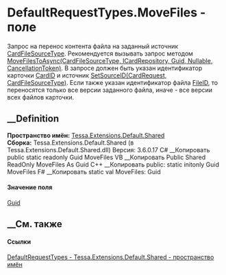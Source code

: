 # DefaultRequestTypes.MoveFiles - поле
Запрос на перенос контента файла на заданный источник
[CardFileSourceType](T_Tessa_Cards_CardFileSourceType.htm). Рекомендуется
вызывать запрос методом [MoveFilesToAsync(CardFileSourceType, ICardRepository,
Guid, Nullable<Guid>,
CancellationToken)](M_Tessa_Extensions_Default_Shared_DefaultExtensionHelper_MoveFilesToAsync.htm).
В запросе должен быть указан идентификатор карточки
[CardID](P_Tessa_Cards_CardRequest_CardID.htm) и источник
[SetSourceID(CardRequest,
CardFileSourceType)](M_Tessa_Extensions_Default_Shared_DefaultExtensionHelper_SetSourceID.htm).
Если также указан идентификатор файла
[FileID](P_Tessa_Cards_CardRequest_FileID.htm), то переносятся только все
версии заданного файла, иначе - все версии всех файлов карточки.
## __Definition
 **Пространство имён:**
[Tessa.Extensions.Default.Shared](N_Tessa_Extensions_Default_Shared.htm)  
 **Сборка:** Tessa.Extensions.Default.Shared (в
Tessa.Extensions.Default.Shared.dll) Версия: 3.6.0.17
C# __Копировать
     public static readonly Guid MoveFiles
VB __Копировать
     Public Shared ReadOnly MoveFiles As Guid
C++ __Копировать
     public:
    static initonly Guid MoveFiles
F# __Копировать
     static val MoveFiles: Guid
#### Значение поля
[Guid](https://learn.microsoft.com/dotnet/api/system.guid)
##  __См. также
#### Ссылки
[DefaultRequestTypes -
](T_Tessa_Extensions_Default_Shared_DefaultRequestTypes.htm)
[Tessa.Extensions.Default.Shared - пространство
имён](N_Tessa_Extensions_Default_Shared.htm)
